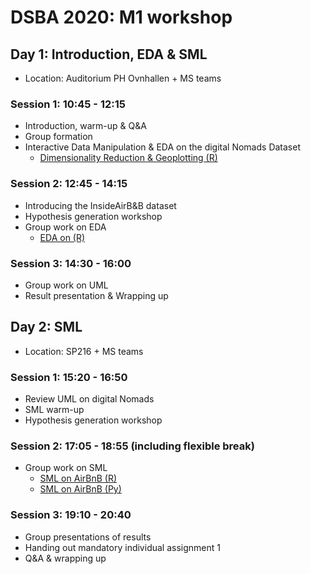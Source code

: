 # DSBA 2020: M1 workshop 

## Day 1: Introduction, EDA & SML
* Location: Auditorium PH Ovnhallen + MS teams

### Session 1: 10:45 - 12:15
* Introduction, warm-up & Q&A
* Group formation
* Interactive Data Manipulation & EDA on the digital Nomads Dataset
  * [Dimensionality Reduction & Geoplotting (R)](https://sds-aau.github.io/SDS-master/M1/Notebooks/exercises/UML_workshop_digital_nomads.nb.html)

### Session 2: 12:45 - 14:15
* Introducing the InsideAirB&B dataset
* Hypothesis generation workshop
* Group work on EDA
  * [EDA on (R)](https://sds-aau.github.io/SDS-master/M1/Notebooks/exercises/ML_workshop_InsideAirBnB_2_SML.nb.html)


### Session 3: 14:30 - 16:00
* Group work on UML
* Result presentation & Wrapping up


## Day 2: SML
* Location: SP216 + MS teams

### Session 1: 15:20 - 16:50
* Review UML on digital Nomads
* SML warm-up
* Hypothesis generation workshop

### Session 2: 17:05 - 18:55 (including flexible break)
* Group work on SML
   * [SML on AirBnB (R)](https://sds-aau.github.io/SDS-master/M1/Notebooks/exercises/ML_workshop_InsideAirBnB_2_SML.nb.html)
   * [SML on AirBnB (Py)](https://nbviewer.jupyter.org/github/SDS-AAU/SDS-master/blob/master/M1/notebooks/dsba_workshop2_Predicting_AirBnb_prices.ipynb)

### Session 3: 19:10 - 20:40
* Group presentations of results
* Handing out mandatory individual assignment 1
* Q&A & wrapping up
